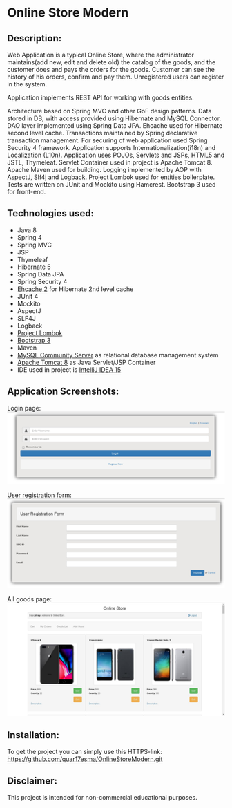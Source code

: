 # Online Store Modern

## Description:

Web Application is a typical Online Store, 
where the administrator maintains(add new, edit and delete old) the catalog of the goods, 
and the customer does and pays the orders for the goods. 
Customer can see the history of his orders, confirm and pay them. 
Unregistered users can register in the system.

Application implements REST API for working with goods entities.
 
Architecture based on Spring MVC and other GoF design patterns.
Data stored in DB, with access provided using Hibernate and MySQL Connector. 
DAO layer implemented using Spring Data JPA.
Ehcache used for Hibernate second level cache.
Transactions maintained by Spring declarative transaction management.
For securing of web application used Spring Security 4 framework. 
Application supports Internationalization(i18n) and Localization (L10n).
Application uses POJOs, Servlets and JSPs, HTML5 and JSTL, Thymeleaf.
Servlet Container used in project is Apache Tomcat 8.
Apache Maven used for building.
Logging implemented by AOP with AspectJ, Slf4j and Logback.
Project Lombok used for entities boilerplate.
Tests are written on JUnit and Mockito using Hamcrest.
Bootstrap 3 used for front-end.

## Technologies used:

- Java 8
- Spring 4
- Spring MVC
- JSP
- Thymeleaf
- Hibernate 5
- Spring Data JPA
- Spring Security 4
- [Ehcache 2](http://www.ehcache.org/) for Hibernate 2nd level cache
- JUnit 4
- Mockito
- AspectJ
- SLF4J
- Logback
- [Project Lombok](https://projectlombok.org/)
- [Bootstrap 3](https://getbootstrap.com/)
- Maven
- [MySQL Community Server](https://dev.mysql.com/downloads/mysql/) as relational database management system
- [Apache Tomcat 8](http://tomcat.apache.org/) as Java Servlet/JSP Container 
- IDE used in project is [IntelliJ IDEA 15](https://www.jetbrains.com/idea/)

## Application Screenshots:
 Login page:
 ![Sample screen from this application](other/onlineStoreModernPic_1.jpg)
 
 User registration form:
 ![Sample screen from this application](other/onlineStoreModernPic_2.jpg)
 
 All goods page:
 ![Sample screen from this application](other/onlineStoreModernPic_3.jpg)
 
## Installation:
 
To get the project you can simply use this HTTPS-link:  
https://github.com/quar17esma/OnlineStoreModern.git

## Disclaimer:

This project is intended for non-commercial educational purposes.